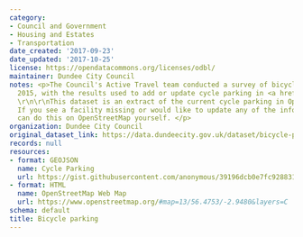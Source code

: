 ```yaml
---
category:
- Council and Government
- Housing and Estates
- Transportation
date_created: '2017-09-23'
date_updated: '2017-10-25'
license: https://opendatacommons.org/licenses/odbl/
maintainer: Dundee City Council
notes: <p>The Council's Active Travel team conducted a survey of bicycle parking in
  2015, with the results used to add or update cycle parking in <a href="https://www.openstreetmap.org">OpenStreetMap</a>.
  \r\n\r\nThis dataset is an extract of the current cycle parking in OpenStreetMap.
  If you see a facility missing or would like to update any of the information you
  can do this on OpenStreetMap yourself. </p>
organization: Dundee City Council
original_dataset_link: https://data.dundeecity.gov.uk/dataset/bicycle-parking
records: null
resources:
- format: GEOJSON
  name: Cycle Parking
  url: https://gist.githubusercontent.com/anonymous/39196dcb0e7fc9288313dbcce0d0da68/raw/8af22904c4a32d9e97afee64f44376ca6b52b3e9/overpass.geojson
- format: HTML
  name: OpenStreetMap Web Map
  url: https://www.openstreetmap.org/#map=13/56.4753/-2.9480&layers=C
schema: default
title: Bicycle parking
---
```

